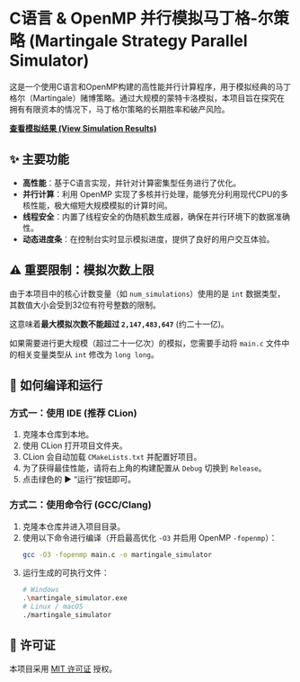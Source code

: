 # C语言 & OpenMP 并行模拟马丁格-尔策略 (Martingale Strategy Parallel Simulator)

这是一个使用C语言和OpenMP构建的高性能并行计算程序，用于模拟经典的马丁格尔（Martingale）赌博策略。通过大规模的蒙特卡洛模拟，本项目旨在探究在拥有有限资本的情况下，马丁格尔策略的长期胜率和破产风险。

**[查看模拟结果 (View Simulation Results)](RESULTS.md)**

## ✨ 主要功能

* **高性能**：基于C语言实现，并针对计算密集型任务进行了优化。
* **并行计算**：利用 OpenMP 实现了多核并行处理，能够充分利用现代CPU的多核性能，极大缩短大规模模拟的计算时间。
* **线程安全**：内置了线程安全的伪随机数生成器，确保在并行环境下的数据准确性。
* **动态进度条**：在控制台实时显示模拟进度，提供了良好的用户交互体验。

## ⚠️ 重要限制：模拟次数上限

由于本项目中的核心计数变量（如 `num_simulations`）使用的是 `int` 数据类型，其数值大小会受到32位有符号整数的限制。

这意味着**最大模拟次数不能超过 `2,147,483,647`** (约二十一亿)。

如果需要进行更大规模（超过二十一亿次）的模拟，您需要手动将 `main.c` 文件中的相关变量类型从 `int` 修改为 `long long`。

## 🚀 如何编译和运行

### 方式一：使用 IDE (推荐 CLion)

1.  克隆本仓库到本地。
2.  使用 CLion 打开项目文件夹。
3.  CLion 会自动加载 `CMakeLists.txt` 并配置好项目。
4.  为了获得最佳性能，请将右上角的构建配置从 `Debug` 切换到 `Release`。
5.  点击绿色的 ▶️ “运行”按钮即可。

### 方式二：使用命令行 (GCC/Clang)

1.  克隆本仓库并进入项目目录。
2.  使用以下命令进行编译（开启最高优化 `-O3` 并启用 OpenMP `-fopenmp`）：
    ```bash
    gcc -O3 -fopenmp main.c -o martingale_simulator
    ```
3.  运行生成的可执行文件：
    ```bash
    # Windows
    .\martingale_simulator.exe
    # Linux / macOS
    ./martingale_simulator
    ```

## 📄 许可证

本项目采用 [MIT 许可证](LICENSE) 授权。
